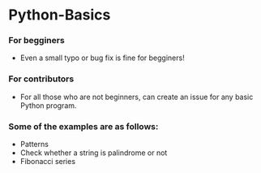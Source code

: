 # Python-Basics

### For begginers

- Even a small typo or bug fix is fine for begginers!

### For contributors

- For all those who are not beginners, can create an issue for any basic Python program.

### Some of the examples are as follows:

- Patterns
- Check whether a string is palindrome or not
- Fibonacci series
